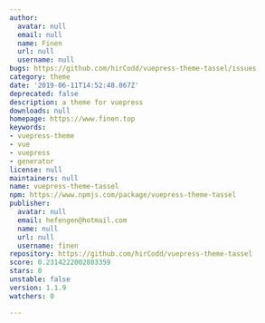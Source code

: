 ```yaml
---
author:
  avatar: null
  email: null
  name: Finen
  url: null
  username: null
bugs: https://github.com/hirCodd/vuepress-theme-tassel/issues
category: theme
date: '2019-06-11T14:52:48.067Z'
deprecated: false
description: a theme for vuepress
downloads: null
homepage: https://www.finen.top
keywords:
- vuepress-theme
- vue
- vuepress
- generator
license: null
maintainers: null
name: vuepress-theme-tassel
npm: https://www.npmjs.com/package/vuepress-theme-tassel
publisher:
  avatar: null
  email: hefengen@hotmail.com
  name: null
  url: null
  username: finen
repository: https://github.com/hirCodd/vuepress-theme-tassel
score: 0.2314222002803359
stars: 0
unstable: false
version: 1.1.9
watchers: 0

---
```


